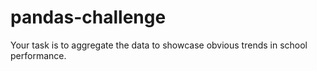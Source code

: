 # pandas-challenge
Your task is to aggregate the data to showcase obvious trends in school performance.

